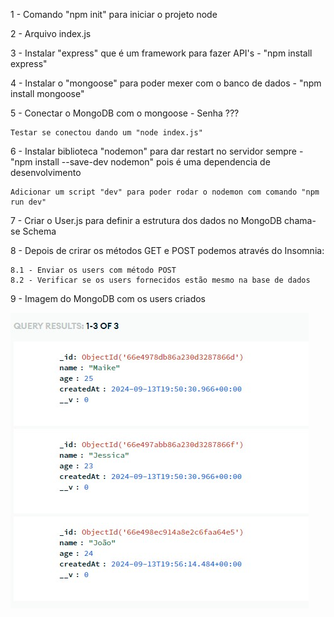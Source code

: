 1 - Comando "npm init" para iniciar o projeto node

2 - Arquivo index.js

3 - Instalar "express" que é um framework para fazer API's - "npm install express"

4 - Instalar o "mongoose" para poder mexer com o banco de dados - "npm install mongoose"

5 - Conectar o MongoDB com o mongoose - Senha ???

    Testar se conectou dando um "node index.js" 

6 - Instalar biblioteca "nodemon" para dar restart no servidor sempre - "npm install --save-dev nodemon" pois é uma dependencia de desenvolvimento

    Adicionar um script "dev" para poder rodar o nodemon com comando "npm run dev" 

7 - Criar o User.js para definir a estrutura dos dados no MongoDB chama-se Schema

8 - Depois de crirar os métodos GET e POST podemos através do Insomnia:

    8.1 - Enviar os users com método POST
    8.2 - Verificar se os users fornecidos estão mesmo na base de dados
  
9 - Imagem do MongoDB com os users criados

<img src="/assets/img.jpg">
